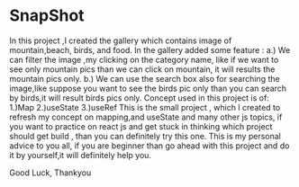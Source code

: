# SnapShot
In this project ,I created the gallery which contains image of mountain,beach, birds, and food.
In  the gallery added some feature :
a.) We can filter the image ,my clicking on the category name, like if we want to see only mountain pics than we can click on mountain, it will results the mountain pics only.
b.) We can use the search box also for searching the image,like suppose you want to see the birds pic only than you can search by birds,it will result birds pics only.
Concept used in this project is of:
1.)Map
2.)useState
3.)useRef
This is the small project , which I created to refresh my concept on mapping,and useState and many other js topics, if you want to practice on react js and get stuck in thinking 
which project should get build , than you can definitely try this one.
This is my personal advice to you all, if you are beginner than go ahead with this project and do it by yourself,it will definitely help you.

Good Luck,
Thankyou
